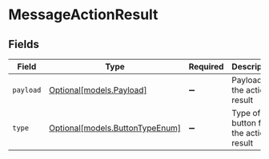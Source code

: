 # MessageActionResult


## Fields

| Field                                                          | Type                                                           | Required                                                       | Description                                                    |
| -------------------------------------------------------------- | -------------------------------------------------------------- | -------------------------------------------------------------- | -------------------------------------------------------------- |
| `payload`                                                      | [Optional[models.Payload]](../models/payload.md)               | :heavy_minus_sign:                                             | Payload of the action result                                   |
| `type`                                                         | [Optional[models.ButtonTypeEnum]](../models/buttontypeenum.md) | :heavy_minus_sign:                                             | Type of button for the action result                           |
